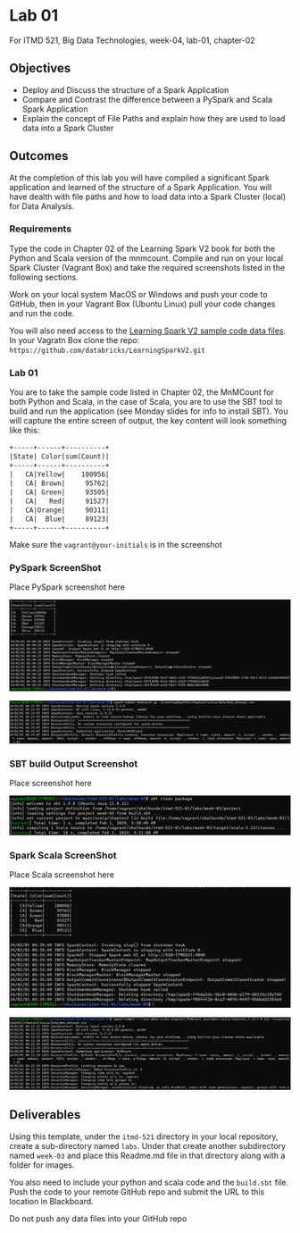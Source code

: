 # Lab 01

For ITMD 521, Big Data Technologies, week-04, lab-01, chapter-02

## Objectives

* Deploy and Discuss the structure of a Spark Application
* Compare and Contrast the difference between a PySpark and Scala Spark Application
* Explain the concept of File Paths and explain how they are used to load data into a Spark Cluster

## Outcomes

At the completion of this lab you will have compiled a significant Spark application and learned of the structure of a Spark Application. You will have dealth with file paths and how to load data into a Spark Cluster (local) for Data Analysis.

### Requirements

Type the code in Chapter 02 of the Learning Spark V2 book for both the Python and Scala version of the mnmcount. Compile and run on your local Spark Cluster (Vagrant Box) and take the required screenshots listed in the following sections. 

Work on your local system MacOS or Windows and push your code to GitHub, then in your Vagrant Box (Ubuntu Linux) pull your code changes and run the code.

You will also need access to the [Learning Spark V2 sample code data files](https://github.com/databricks/LearningSparkV2.git "webpage class sample code"). In your Vagratn Box clone the repo: `https://github.com/databricks/LearningSparkV2.git` 

### Lab 01

You are to take the sample code listed in Chapter 02, the MnMCount for both Python and Scala, in the case of Scala, you are to use the SBT tool to build and run the application (see Monday slides for info to install SBT). You will capture the entire screen of output, the key content will look something like this:

```
+-----+------+----------+
|State| Color|sum(Count)|
+-----+------+----------+
|   CA|Yellow|    100956|
|   CA| Brown|     95762|
|   CA| Green|     93505|
|   CA|   Red|     91527|
|   CA|Orange|     90311|
|   CA|  Blue|     89123|
+-----+------+----------+
```

Make sure the `vagrant@your-initials` is in the screenshot

### PySpark ScreenShot

Place PySpark screenshot here

![*mnmcount.py*](./images/mnmcount_py_output.png "mnmcount.py")

![*mnmcount_spark_submit*](./images/mnm_py_spark%20submit%20command.png "mnmcount_spark_submit")

### SBT build Output Screenshot

Place screenshot here

![*sbt clean package output"*](./images/sbt%20clean%20package_output.png "sbt clean package output")

### Spark Scala ScreenShot

Place Scala screenshot here

![*MnMcount.scala*](./images/MnMcount_scala_output.png "MnMcount.scala")

![*mnmcount_scala_spark_submit*](./images/mnm_scala_spark%20submit%20command.png "mnmcount_scala_spark_submit")

## Deliverables

Using this template, under the `itmd-521` directory in your local repository, create a sub-directory named `labs`. Under that create another subdirectory named `week-03` and place this Readme.md file in that directory along with a folder for images.

You also need to include your python and scala code and the `build.sbt` file. Push the code to your remote GitHub repo and submit the URL to this location in Blackboard.

Do not push any data files into your GitHub repo
